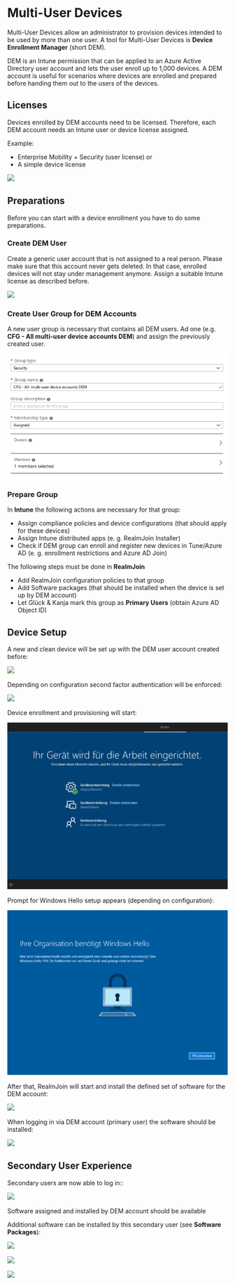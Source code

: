 # Multi-User Devices

Multi-User Devices allow an administrator to provision devices intended to be used by more than one user. A tool for Multi-User Devices is **Device Enrollment Manager** \(short DEM\).

DEM is an Intune permission that can be applied to an Azure Active Directory user account and lets the user enroll up to 1,000 devices. A DEM account is useful for scenarios where devices are enrolled and prepared before handing them out to the users of the devices.

## Licenses

Devices enrolled by DEM accounts need to be licensed. Therefore, each DEM account needs an Intune user or device license assigned.

Example:

* Enterprise Mobility + Security \(user license\) or
* A simple device license

![](.gitbook/assets/dem1%20%281%29.png)

## Preparations

Before you can start with a device enrollment you have to do some preparations.

### Create DEM User

Create a generic user account that is not assigned to a real person. Please make sure that this account never gets deleted. In that case, enrolled devices will not stay under management anymore. Assign a suitable Intune license as described before.

![](.gitbook/assets/dem2%20%281%29.png)

### Create User Group for DEM Accounts

A new user group is necessary that contains all DEM users. Ad one \(e.g. **CFG - All multi-user device accounts DEM**\) and assign the previously created user.

![](.gitbook/assets/dem3%20%281%29%20%281%29.png)

### Prepare Group

In **Intune** the following actions are necessary for that group:

* Assign compliance policies and device configurations \(that should apply for these devices\)
* Assign Intune distributed apps \(e. g. RealmJoin Installer\)
* Check if DEM group can enroll and register new devices in Tune/Azure AD \(e. g. enrollment restrictions and Azure AD Join\)

The following steps must be done in **RealmJoin**

* Add RealmJoin configuration policies to that group
* Add Software packages \(that should be installed when the device is set up by DEM account\)
* Let Glück & Kanja mark this group as **Primary Users** \(obtain Azure AD Object ID\)

## Device Setup

A new and clean device will be set up with the DEM user account created before:

![](.gitbook/assets/dem5%20%281%29.png)

Depending on configuration second factor authentication will be enforced:

![](.gitbook/assets/dem6%20%281%29.png)

Device enrollment and provisioning will start:

![](.gitbook/assets/dem7%20%281%29%20%281%29%20%281%29%20%281%29%20%281%29.png)

Prompt for Windows Hello setup appears \(depending on configuration\):

![](.gitbook/assets/dem8%20%281%29%20%281%29.png)

After that, RealmJoin will start and install the defined set of software for the DEM account:

![](.gitbook/assets/dem9%20%281%29.png)

When logging in via DEM account \(primary user\) the software should be installed:

![](.gitbook/assets/dem10%20%281%29.png)

## Secondary User Experience

Secondary users are now able to log in::

![](.gitbook/assets/dem11%20%281%29.png)

Software assigned and installed by DEM account should be available

Additional software can be installed by this secondary user \(see **Software Packages**\):

![](.gitbook/assets/dem13%20%281%29.png)

![](.gitbook/assets/dem14%20%281%29.png)

![](.gitbook/assets/dem15%20%281%29.png)

